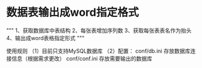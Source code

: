 数据表输出成word指定格式
=====
"""
1、获取数据库中表结构
2、每张表增加序列数
3、获取每张表表名作为抬头
4、输出成word表格指定形式
"""

使用规则
    （1）目前只支持MySQL数据库
    （2）配置：
        conf/db.ini  存放数据库连接信息（根据需求更改）
        conf/conf.ini 存放需要输出的数据库